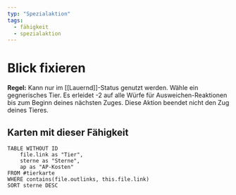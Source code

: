 ```yaml
---
typ: "Spezialaktion"
tags:   
  - fähigkeit
  - spezialaktion
---  
```


# Blick fixieren
**Regel:** Kann nur im [[Lauernd]]-Status genutzt werden. Wähle ein gegnerisches Tier. Es erleidet -2 auf alle Würfe für Ausweichen-Reaktionen bis zum Beginn deines nächsten Zuges. Diese Aktion beendet nicht den Zug deines Tieres.

## Karten mit dieser Fähigkeit  
```dataview 
TABLE WITHOUT ID   
	file.link as "Tier",   
	sterne as "Sterne",   
	ap as "AP-Kosten" 
FROM #tierkarte 
WHERE contains(file.outlinks, this.file.link) 
SORT sterne DESC

